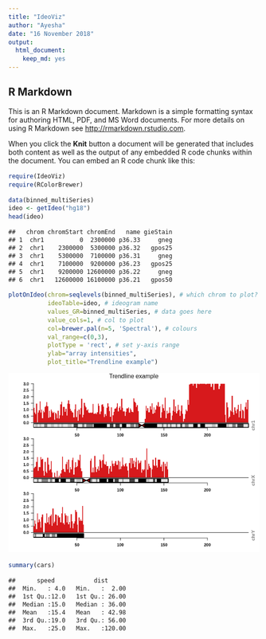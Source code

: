 ```yaml
---
title: "IdeoViz"
author: "Ayesha"
date: "16 November 2018"
output: 
  html_document:
    keep_md: yes
---
```




## R Markdown

This is an R Markdown document. Markdown is a simple formatting syntax for authoring HTML, PDF, and MS Word documents. For more details on using R Markdown see <http://rmarkdown.rstudio.com>.

When you click the **Knit** button a document will be generated that includes both content as well as the output of any embedded R code chunks within the document. You can embed an R code chunk like this:


```r
require(IdeoViz)
require(RColorBrewer)
```


```r
data(binned_multiSeries)
ideo <- getIdeo("hg18")
head(ideo)
```

```
##   chrom chromStart chromEnd   name gieStain
## 1  chr1          0  2300000 p36.33     gneg
## 2  chr1    2300000  5300000 p36.32   gpos25
## 3  chr1    5300000  7100000 p36.31     gneg
## 4  chr1    7100000  9200000 p36.23   gpos25
## 5  chr1    9200000 12600000 p36.22     gneg
## 6  chr1   12600000 16100000 p36.21   gpos50
```

```r
plotOnIdeo(chrom=seqlevels(binned_multiSeries), # which chrom to plot?
           ideoTable=ideo, # ideogram name
           values_GR=binned_multiSeries, # data goes here
           value_cols=1, # col to plot
           col=brewer.pal(n=5, 'Spectral'), # colours
           val_range=c(0,3),
           plotType = 'rect', # set y-axis range
           ylab="array intensities",
           plot_title="Trendline example")
```

![](report_files/figure-html/unnamed-chunk-2-1.png)<!-- -->




```r
summary(cars)
```

```
##      speed           dist       
##  Min.   : 4.0   Min.   :  2.00  
##  1st Qu.:12.0   1st Qu.: 26.00  
##  Median :15.0   Median : 36.00  
##  Mean   :15.4   Mean   : 42.98  
##  3rd Qu.:19.0   3rd Qu.: 56.00  
##  Max.   :25.0   Max.   :120.00
```


